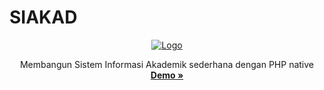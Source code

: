 # SIAKAD
<p align="center">
  <a href="https://www.php.net/">
    <img src="https://miro.medium.com/max/4096/1*Y1hq9sHXG26Fyhys81z8rg.png" alt="Logo" width="auto" height="auto">
  </a>
  <p align="center">
  	Membangun Sistem Informasi Akademik sederhana dengan PHP native
    <br/>
    <a href="#"><strong>Demo »</strong></a>
  </p>
</p>